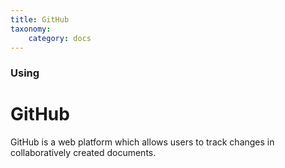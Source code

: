 ```yaml
---
title: GitHub
taxonomy:
    category: docs
---
```


### Using

# GitHub
GitHub is a web platform which allows users to track changes in collaboratively created documents.
